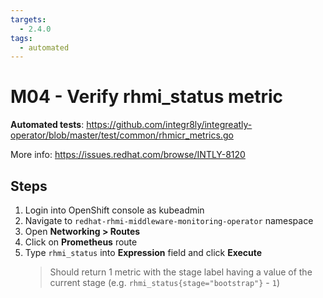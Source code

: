 ```yaml
---
targets:
  - 2.4.0
tags:
  - automated
---
```


# M04 - Verify rhmi_status metric

**Automated tests**: https://github.com/integr8ly/integreatly-operator/blob/master/test/common/rhmicr_metrics.go

More info: <https://issues.redhat.com/browse/INTLY-8120>

## Steps

1. Login into OpenShift console as kubeadmin
2. Navigate to `redhat-rhmi-middleware-monitoring-operator` namespace
3. Open **Networking > Routes**
4. Click on **Prometheus** route
5. Type `rhmi_status` into **Expression** field and click **Execute**
   > Should return 1 metric with the stage label having a value of the current stage (e.g. `rhmi_status{stage="bootstrap"}` - `1`)
